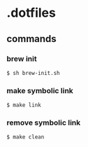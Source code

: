 # .dotfiles

## commands

### brew init
```
$ sh brew-init.sh
```

### make symbolic link
```
$ make link
```

### remove symbolic link
```
$ make clean
```